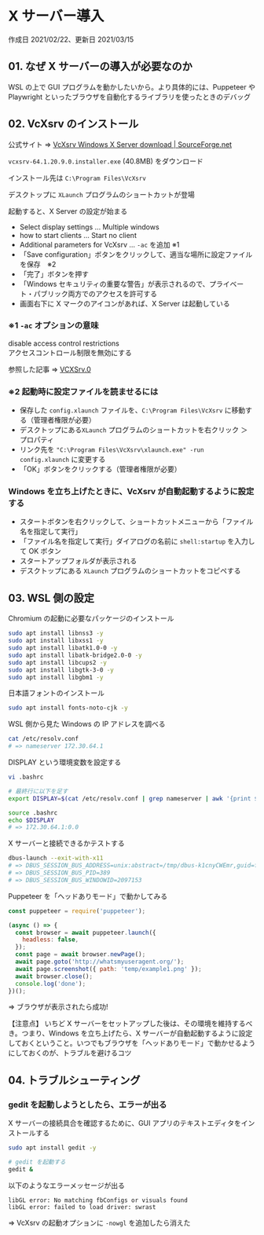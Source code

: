 # X サーバー導入

作成日 2021/02/22、更新日 2021/03/15

## 01. なぜ X サーバーの導入が必要なのか

WSL の上で GUI プログラムを動かしたいから。より具体的には、Puppeteer や Playwright といったブラウザを自動化するライブラリを使ったときのデバッグ

## 02. VcXsrv のインストール

公式サイト => [VcXsrv Windows X Server download \| SourceForge\.net](https://sourceforge.net/projects/vcxsrv/)

`vcxsrv-64.1.20.9.0.installer.exe` (40.8MB) をダウンロード

インストール先は `C:\Program Files\VcXsrv`

デスクトップに `XLaunch` プログラムのショートカットが登場

起動すると、X Server の設定が始まる

- Select display settings ... Multiple windows
- how to start clients ... Start no client
- Additional parameters for VcXsrv ... `-ac` を追加 ※1
- 「Save configuration」ボタンをクリックして、適当な場所に設定ファイルを保存　※2
- 「完了」ボタンを押す
- 「Windows セキュリティの重要な警告」が表示されるので、プライベート・パブリック両方でのアクセスを許可する
- 画面右下に X マークのアイコンがあれば、X Server は起動している

### ※1 `-ac` オプションの意味

disable access control restrictions\
アクセスコントロール制限を無効にする

参照した記事 => [VCXSrv\.0](https://gist.github.com/stowler/9921780)

### ※2 起動時に設定ファイルを読ませるには

- 保存した `config.xlaunch` ファイルを、`C:\Program Files\VcXsrv` に移動する（管理者権限が必要）
- デスクトップにある`XLaunch` プログラムのショートカットを右クリック ＞ プロパティ
- リンク先を `"C:\Program Files\VcXsrv\xlaunch.exe" -run config.xlaunch` に変更する
- 「OK」ボタンをクリックする（管理者権限が必要）

### Windows を立ち上げたときに、VcXsrv が自動起動するように設定する

- スタートボタンを右クリックして、ショートカットメニューから「ファイル名を指定して実行」
- 「ファイル名を指定して実行」ダイアログの名前に `shell:startup` を入力して OK ボタン
- スタートアップフォルダが表示される
- デスクトップにある `XLaunch` プログラムのショートカットをコピペする

## 03. WSL 側の設定

Chromium の起動に必要なパッケージのインストール

```bash
sudo apt install libnss3 -y
sudo apt install libxss1 -y
sudo apt install libatk1.0-0 -y
sudo apt install libatk-bridge2.0-0 -y
sudo apt install libcups2 -y
sudo apt install libgtk-3-0 -y
sudo apt install libgbm1 -y
```

日本語フォントのインストール

```bash
sudo apt install fonts-noto-cjk -y
```

WSL 側から見た Windows の IP アドレスを調べる

```bash
cat /etc/resolv.conf
# => nameserver 172.30.64.1
```

DISPLAY という環境変数を設定する

```bash
vi .bashrc

# 最終行に以下を足す
export DISPLAY=$(cat /etc/resolv.conf | grep nameserver | awk '{print $2}'):0.0

source .bashrc
echo $DISPLAY
# => 172.30.64.1:0.0
```

X サーバーと接続できるかテストする

```bash
dbus-launch --exit-with-x11
# => DBUS_SESSION_BUS_ADDRESS=unix:abstract=/tmp/dbus-k1cnyCWEmr,guid=fef79a89645d66bb9253f6356033aac6
# => DBUS_SESSION_BUS_PID=389
# => DBUS_SESSION_BUS_WINDOWID=2097153
```

Puppeteer を「ヘッドありモード」で動かしてみる

```javascript
const puppeteer = require('puppeteer');

(async () => {
  const browser = await puppeteer.launch({
    headless: false,
  });
  const page = await browser.newPage();
  await page.goto('http://whatsmyuseragent.org/');
  await page.screenshot({ path: 'temp/example1.png' });
  await browser.close();
  console.log('done');
})();
```

=> ブラウザが表示されたら成功!

【注意点】 いちど X サーバーをセットアップした後は、その環境を維持するべき。つまり、Windows を立ち上げたら、X サーバーが自動起動するように設定しておくということ。いつでもブラウザを「ヘッドありモード」で動かせるようにしておくのが、トラブルを避けるコツ

## 04. トラブルシューティング

### gedit を起動しようとしたら、エラーが出る

X サーバーの接続具合を確認するために、GUI アプリのテキストエディタをインストールする

```bash
sudo apt install gedit -y

# gedit を起動する
gedit &
```

以下のようなエラーメッセージが出る

```text
libGL error: No matching fbConfigs or visuals found
libGL error: failed to load driver: swrast
```

=> VcXsrv の起動オプションに `-nowgl` を追加したら消えた
